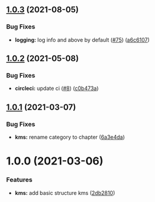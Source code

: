 ## [1.0.3](https://github.com/AEGEE/knowledge/compare/1.0.2...1.0.3) (2021-08-05)


### Bug Fixes

* **logging:** log info and above by default ([#75](https://github.com/AEGEE/knowledge/issues/75)) ([a6c6107](https://github.com/AEGEE/knowledge/commit/a6c61070a29aed1548b8a47cc3e679990e73cb82))

## [1.0.2](https://github.com/AEGEE/knowledge/compare/1.0.1...1.0.2) (2021-05-08)


### Bug Fixes

* **circleci:** update ci ([#8](https://github.com/AEGEE/knowledge/issues/8)) ([c0b473a](https://github.com/AEGEE/knowledge/commit/c0b473a85e42602c0442fdc844d12a97e07fef90))

## [1.0.1](https://github.com/AEGEE/knowledge/compare/1.0.0...1.0.1) (2021-03-07)


### Bug Fixes

* **kms:** rename category to chapter ([6a3e4da](https://github.com/AEGEE/knowledge/commit/6a3e4da13b459565ed7943c2c0c02c83a40e51c9))

# 1.0.0 (2021-03-06)


### Features

* **kms:** add basic structure kms ([2db2810](https://github.com/AEGEE/knowledge/commit/2db2810b1a8fba52de5eecbe29f1c463ad6d0156))
